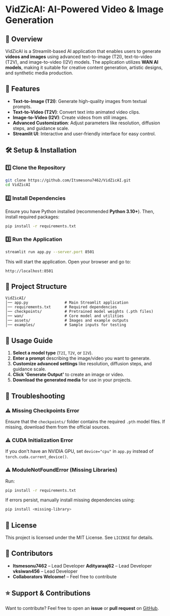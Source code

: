 # VidZicAI: AI-Powered Video & Image Generation

## 📌 Overview
VidZicAI is a Streamlit-based AI application that enables users to generate **videos and images** using advanced text-to-image (T2I), text-to-video (T2V), and image-to-video (I2V) models. The application utilizes **WAN AI models**, making it suitable for creative content generation, artistic designs, and synthetic media production.

## 🚀 Features
- **Text-to-Image (T2I)**: Generate high-quality images from textual prompts.
- **Text-to-Video (T2V)**: Convert text into animated video clips.
- **Image-to-Video (I2V)**: Create videos from still images.
- **Advanced Customization**: Adjust parameters like resolution, diffusion steps, and guidance scale.
- **Streamlit UI**: Interactive and user-friendly interface for easy control.

## 🛠 Setup & Installation
### 1️⃣ Clone the Repository
```bash
git clone https://github.com/Itsmesonu7462/VidZicAI.git
cd VidZicAI
```

### 2️⃣ Install Dependencies
Ensure you have Python installed (recommended **Python 3.10+**). Then, install required packages:
```bash
pip install -r requirements.txt
```

### 3️⃣ Run the Application
```bash
streamlit run app.py --server.port 8501
```
This will start the application. Open your browser and go to:
```
http://localhost:8501
```

## 📁 Project Structure
```
VidZicAI/
│── app.py                # Main Streamlit application
│── requirements.txt      # Required dependencies
│── checkpoints/          # Pretrained model weights (.pth files)
│── wan/                  # Core model and utilities
│── assets/               # Images and example outputs
│── examples/             # Sample inputs for testing
```

## 🧩 Usage Guide
1. **Select a model type** (`T2I`, `T2V`, or `I2V`).
2. **Enter a prompt** describing the image/video you want to generate.
3. **Customize advanced settings** like resolution, diffusion steps, and guidance scale.
4. **Click 'Generate Output'** to create an image or video.
5. **Download the generated media** for use in your projects.

## 🔧 Troubleshooting
### ⚠️ Missing Checkpoints Error
Ensure that the `checkpoints/` folder contains the required `.pth` model files. If missing, download them from the official sources.

### ⚠️ CUDA Initialization Error
If you don't have an NVIDIA GPU, set `device="cpu"` in `app.py` instead of `torch.cuda.current_device()`.

### ⚠️ ModuleNotFoundError (Missing Libraries)
Run:
```bash
pip install -r requirements.txt
```
If errors persist, manually install missing dependencies using:
```bash
pip install <missing-library>
```

## 📜 License
This project is licensed under the MIT License. See `LICENSE` for details.

## 👥 Contributors
- **Itsmesonu7462** – Lead Developer
**Adityaraaj62** – Lead Developer
**vksiwan456** – Lead Developer
- **Collaborators Welcome!** – Feel free to contribute

## ⭐ Support & Contributions
Want to contribute? Feel free to open an **issue** or **pull request** on [GitHub](https://github.com/Itsmesonu7462/VidZicAI).

